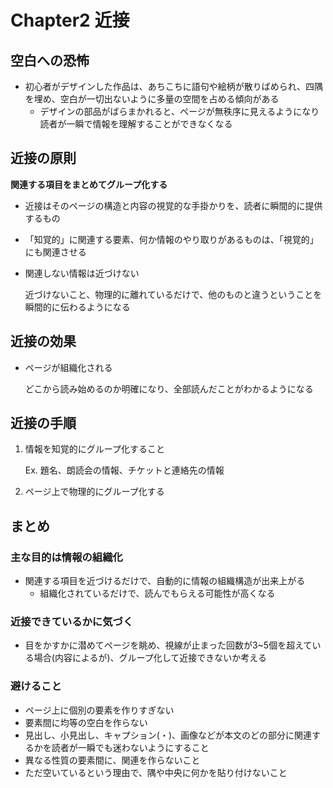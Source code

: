 # Chapter2 近接

## 空白への恐怖

- 初心者がデザインした作品は、あちこちに語句や絵柄が散りばめられ、四隅を埋め、空白が一切出ないように多量の空間を占める傾向がある
    - デザインの部品がばらまかれると、ページが無秩序に見えるようになり読者が一瞬で情報を理解することができなくなる

## 近接の原則

**関連する項目をまとめてグループ化する**

- 近接はそのページの構造と内容の視覚的な手掛かりを、読者に瞬間的に提供するもの
- 「知覚的」に関連する要素、何か情報のやり取りがあるものは、「視覚的」にも関連させる
- 関連しない情報は近づけない
    
    近づけないこと、物理的に離れているだけで、他のものと違うということを瞬間的に伝わるようになる
    

## 近接の効果

- ページが組織化される
    
    どこから読み始めるのか明確になり、全部読んだことがわかるようになる


## 近接の手順

1. 情報を知覚的にグループ化すること
    
    Ex. 題名、朗読会の情報、チケットと連絡先の情報
    
2. ページ上で物理的にグループ化する

## まとめ

### 主な目的は情報の組織化

- 関連する項目を近づけるだけで、自動的に情報の組織構造が出来上がる
    - 組織化されているだけで、読んでもらえる可能性が高くなる

### 近接できているかに気づく

- 目をかすかに潜めてページを眺め、視線が止まった回数が3~5個を超えている場合(内容によるが)、グループ化して近接できないか考える

### 避けること

- ページ上に個別の要素を作りすぎない
- 要素間に均等の空白を作らない
- 見出し、小見出し、キャプション(・)、画像などが本文のどの部分に関連するかを読者が一瞬でも迷わないようにすること
- 異なる性質の要素間に、関連を作らないこと
- ただ空いているという理由で、隅や中央に何かを貼り付けないこと